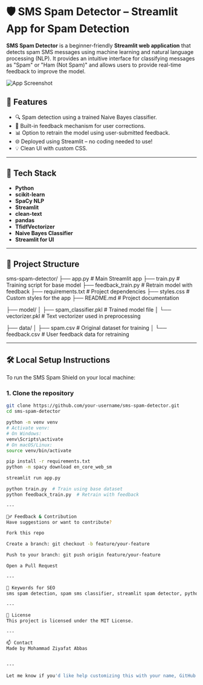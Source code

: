 # 🛡️ SMS Spam Detector – Streamlit App for Spam Detection

**SMS Spam Detector** is a beginner-friendly **Streamlit web application** that detects spam SMS messages using machine learning and natural language processing (NLP). It provides an intuitive interface for classifying messages as "Spam" or "Ham (Not Spam)" and allows users to provide real-time feedback to improve the model.

![App Screenshot](img/app.png)

## 🚀 Features

- 🔍 Spam detection using a trained Naive Bayes classifier.
- 🧠 Built-in feedback mechanism for user corrections.
- 📊 Option to retrain the model using user-submitted feedback.
- 🌐 Deployed using Streamlit – no coding needed to use!
- 💡 Clean UI with custom CSS.

---

## 🧰 Tech Stack

- **Python**
- **scikit-learn**
- **SpaCy NLP**
- **Streamlit**
- **clean-text**
- **pandas**
- **TfidfVectorizer**
- **Naive Bayes Classifier**
- **Streamlit for UI**

---

## 📂 Project Structure

sms-spam-detector/
├── app.py                   # Main Streamlit app
├── train.py                # Training script for base model
├── feedback_train.py       # Retrain model with feedback
├── requirements.txt        # Project dependencies
├── styles.css              # Custom styles for the app
├── README.md               # Project documentation

├── model/
│   ├── spam_classifier.pkl  # Trained model file
│   └── vectorizer.pkl       # Text vectorizer used in preprocessing

├── data/
│   ├── spam.csv             # Original dataset for training
│   └── feedback.csv         # User feedback data for retraining



---

## 🛠️ Local Setup Instructions

To run the SMS Spam Shield on your local machine:

### 1. Clone the repository

```bash
git clone https://github.com/your-username/sms-spam-detector.git
cd sms-spam-detector

python -m venv venv
# Activate venv:
# On Windows:
venv\Scripts\activate
# On macOS/Linux:
source venv/bin/activate

pip install -r requirements.txt
python -m spacy download en_core_web_sm

streamlit run app.py

python train.py  # Train using base dataset
python feedback_train.py  # Retrain with feedback

---

🙋‍♂️ Feedback & Contribution
Have suggestions or want to contribute?

Fork this repo

Create a branch: git checkout -b feature/your-feature

Push to your branch: git push origin feature/your-feature

Open a Pull Request

---

🤖 Keywords for SEO
sms spam detection, spam sms classifier, streamlit spam detector, python sms spam app, ham or spam message filter, naive bayes sms spam, nlp sms classification, retrainable spam classifier, machine learning spam detection project, github sms spam detection

---

📄 License
This project is licensed under the MIT License.

---

📫 Contact
Made by Mohammad Ziyafat Abbas


---

Let me know if you'd like help customizing this with your name, GitHub URL, or adding a `.gitignore` and license file for publishing on GitHub.
